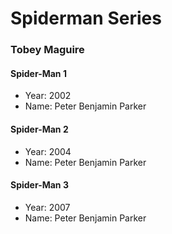 # Spiderman Series

### Tobey Maguire

#### Spider-Man 1
- Year: 2002
- Name: Peter Benjamin Parker

#### Spider-Man 2
- Year: 2004
- Name: Peter Benjamin Parker

#### Spider-Man 3
- Year: 2007
- Name: Peter Benjamin Parker
